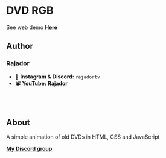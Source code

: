 # DVD RGB

See web demo [**Here**](https://rajadordev.github.io/dvd-animation/)

## Author
### Rajador 
- 💬 **Instagram & Discord:** `rajadortv`
- 📽 **YouTube:** [**Rajador**](https://www.youtube.com/channel/UC1UJFxth-YRkNuLBqBYyqbA)

<br> <br>

## About 

A simple animation of old DVDs in HTML, CSS and JavaScript

[**My Discord group**](https://discord.gg/AJYPZw5AGN)
